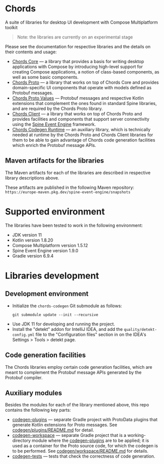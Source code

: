 # Chords
A suite of libraries for desktop UI development with Compose Multiplatform toolkit

> Note: the libraries are currently on an experimental stage 

Please see the documentation for respective libraries and the details on their
contents and usage:
- [Chords Core](core/README.md) — a library that provides a basis for writing 
  desktop applications with Compose by introducing high-level support for
  creating Compose applications, a notion of class-based components, as well as
  some basic components.
- [Chords Proto](proto/README.md) — a library that works on top of Chords Core
  and provides domain-specific UI components that operate with models defined as 
  Protobuf messages.
- [Chords Proto Values](proto-values/README.md) — Protobuf messages and
  respective Kotlin extensions that complement the ones found in standard Spine
  libraries, and are required by the Chords Proto library.
- [Chords Client](client/README.md) — a library that works on top of 
  Chords Proto and provides facilities and components that support server
  connectivity using the [Spine Event Engine](https://spine.io/) framework.
- [Chords Codegen Runtime](codegen/runtime) — an auxiliary library, which is
  technically needed at runtime by the Chords Proto and Chords Client libraries
  for them to be able to gain advantage of Chords code generation facilities
  which enrich the Protobuf message APIs.

## Maven artifacts for the libraries

The Maven artifacts for each of the libraries are described in respective
library descriptions above.

These artifacts are published in the following Maven repository:
`https://europe-maven.pkg.dev/spine-event-engine/snapshots`

# Supported environment

The libraries have been tested to work in the following environment:
- JDK version 11
- Kotlin version 1.8.20
- Compose Multiplatform version 1.5.12
- Spine Event Engine version 1.9.0
- Gradle version 6.9.4

# Libraries development

## Development environment

* Initialize the `chords-codegen` Git submodule as follows:
  ```
  git submodule update --init --recursive
  ```
* Use JDK 11 for developing and running the project.
* Install the "detekt" addon for IntelliJ IDEA, and add the
  `quality/detekt-config.yml` file to the "Configuration files" section in
  on the IDEA's Settings > Tools > detekt page.

## Code generation facilities

The Chords libraries employ certain code generation facilities, which are meant
to complement the Protobuf message APIs generated by the Protobuf compiler.

## Auxiliary modules

Besides the modules for each of the library mentioned above, this repo contains
the following key parts:
- [codegen-plugins](codegen/plugins) — separate Gradle project with ProtoData
  plugins that generate Kotlin extensions for Proto messages. 
  See [codegen/plugins/README.md](codegen/plugins/README.md) for detail.
- [codegen-workspace](codegen/workspace) — separate Gradle project that is 
  a working-directory module where the [codegen-plugins](codegen/plugins) are to be applied; 
  it is used as a container for the Proto source code, for which the codegen is
  to be performed.
  See [codegen/workspace/README.md](codegen/workspace/README.md) for details.
- [codegen-tests](codegen/tests) — tests that check the correctness of code generation.
